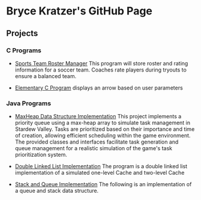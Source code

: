 # Bryce Kratzer's GitHub Page

## Projects 

### C Programs

- [Sports Team Roster Manager](https://github.com/Brycekratzer/Team-Roster-Program)
  This program will store roster and rating information for a soccer team. Coaches rate players during tryouts to ensure a balanced team.

- [Elementary C Program](https://github.com/Brycekratzer/Basic-C-program.git)
  displays an arrow based on user parameters

### Java Programs
- [MaxHeap Data Structure Implementation](https://github.com/Brycekratzer/MaxHeap-Implementation)
  This project implements a priority queue using a max-heap array to simulate task management in Stardew Valley. Tasks are prioritized based on their importance and time of creation,       allowing efficient scheduling within the game environment. The provided classes and interfaces facilitate task generation and queue management for a realistic simulation of the game's   task prioritization system.
  
- [Double Linked List Implementation](https://github.com/Brycekratzer/Double-Linked-List-Implementation)
  The program is a double linked list implementation of a simulated one-level Cache and two-level Cache

- [Stack and Queue Implementation](https://github.com/Brycekratzer/Stack_and_Queue_Implementation)
  The following is an implementation of a queue and stack data structure.
  
      


